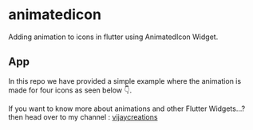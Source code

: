 # animatedicon

Adding animation to icons in flutter using AnimatedIcon Widget.

## App

In this repo we have provided a simple example where the animation is made for four icons as seen below 👇.

If you want to know more about animations and other Flutter Widgets...?
then head over to my channel :  [vijaycreations](https://www.youtube.com/channel/UCBC_Z7jla1GSITcqLKAtPxQ)

